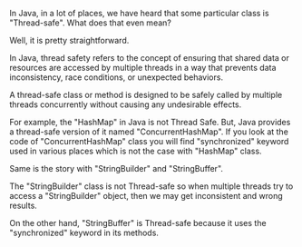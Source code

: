 In Java, in a lot of places, we have heard that some particular class is "Thread-safe". What does that even mean?

Well, it is pretty straightforward.

In Java, thread safety refers to the concept of ensuring that shared data or resources are accessed by multiple threads in a way that prevents data inconsistency, race conditions, or unexpected behaviors. 

A thread-safe class or method is designed to be safely called by multiple threads concurrently without causing any undesirable effects.

For example, the "HashMap" in Java is not Thread Safe. But, Java provides a thread-safe version of it named "ConcurrentHashMap". If you look at the code of "ConcurrentHashMap" class you will find "synchronized" keyword used in various places which is not the case with "HashMap" class.

Same is the story with "StringBuilder" and "StringBuffer".

The "StringBuilder" class is not Thread-safe so when multiple threads try to access a "StringBuilder" object, then we may get inconsistent and wrong results.

On the other hand, "StringBuffer" is Thread-safe because it uses the "synchronized" keyword in its methods.


